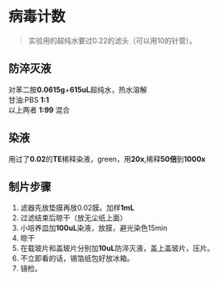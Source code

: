 # 病毒计数
> 实验用的超纯水要过0.22的滤头（可以用10的针管）。  
## 防淬灭液  
对苯二胺**0.0615g**+**615uL**超纯水，热水溶解  
甘油:PBS **1:1**   
以上两者 **1:99** 混合
## 染液
用过了**0.02**的**TE**稀释染液，green，用**20x**,稀释**50倍**到**1000x**  
## 制片步骤  
1. 滤器先放垫膜再放0.02膜。加样**1mL**
2. 过滤结束后晾干（放无尘纸上面）
3. 小培养皿加**100uL**染液，放膜，避光染色15min
4. 晾干
5. 在载玻片和盖玻片分别加**10uL**防淬灭液，盖上盖玻片，压片。
6. 不立即看的话，锡箔纸包好放冰箱。  
7. 镜检。